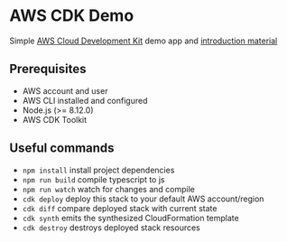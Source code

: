 # AWS CDK Demo

Simple [AWS Cloud Development Kit](https://docs.aws.amazon.com/cdk/latest/guide/home.html) demo app and [introduction material](docs/aws-cdk-introduction.md)

## Prerequisites

- AWS account and user
- AWS CLI installed and configured
- Node.js (>= 8.12.0)
- AWS CDK Toolkit

## Useful commands

 * `npm install`     install project dependencies
 * `npm run build`   compile typescript to js
 * `npm run watch`   watch for changes and compile
 * `cdk deploy`      deploy this stack to your default AWS account/region
 * `cdk diff`        compare deployed stack with current state
 * `cdk synth`       emits the synthesized CloudFormation template
 * `cdk destroy`     destroys deployed stack resources
 